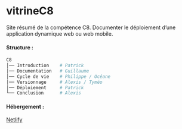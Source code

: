 # vitrineC8
Site résumé de la compétence C8.
Documenter le déploiement d’une application dynamique web ou web mobile.

#### Structure :

```bash
C8 
│── Introduction    # Patrick
│── Documentation   # Guillaume
│── Cycle de vie    # Philippe / Océane
│── Versionnage     # Alexis / Tyméo
│── Déploiement     # Patrick
└── Conclusion      # Alexis
```

#### Hébergement :
[Netlify](https://vitrinec8.netlify.app/)
